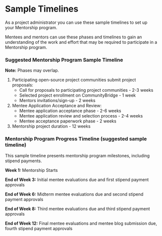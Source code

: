 # Sample Timelines

As a project administrator you can use these sample timelines to set up your Mentorship program.

Mentees and mentors can use these phases and timelines to gain an understanding of the work and effort that may be required to participate in a Mentorship program.

### Suggested Mentorship Program Sample Timeline 

**Note:** Phases may overlap.

1. Participating open-source project communities submit project proposals:
   * Call for proposals to participating project communities - 2-3 weeks
   * Selected project enrollment on CommunityBridge - 1 week
   * Mentors invitations/sign-up - 2 weeks
2. Mentee Application Acceptance and Review:
   * Mentee application acceptance phase - 2-6 weeks
   * Mentee application review and selection process - 2-4 weeks
   * Mentee acceptance paperwork phase - 2 weeks
3. Mentorship project duration - 12 weeks

### Mentorship Program Progress Timeline \(suggested sample timeline\) 

This sample timeline presents mentorship program milestones, including stipend payments. 

**Week 1:** Mentorship Starts 

**End of Week 3:** Initial mentee evaluations due and first stipend payment approvals 

**End of Week 6:** Midterm mentee evaluations due and second stipend payment approvals 

**End of Week 8:** Third mentee evaluations due and third stipend payment approvals 

**End of Week 12:** Final mentee evaluations and mentee blog submission due, fourth stipend payment approvals 

